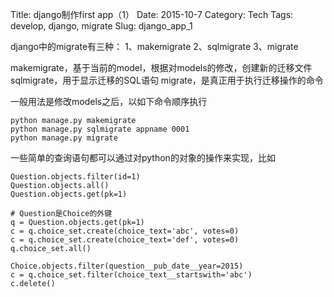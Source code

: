 Title: django制作first app（1）
Date: 2015-10-7
Category: Tech
Tags: develop, django, migrate
Slug: django_app_1

django中的migrate有三种：
1、makemigrate
2、sqlmigrate
3、migrate

makemigrate，基于当前的model，根据对models的修改，创建新的迁移文件
sqlmigrate，用于显示迁移的SQL语句
migrate，是真正用于执行迁移操作的命令

一般用法是修改models之后，以如下命令顺序执行
	
	python manage.py makemigrate
	python manage.py sqlmigrate appname 0001
	python manage.py migrate

一些简单的查询语句都可以通过对python的对象的操作来实现，比如

	Question.objects.filter(id=1)
	Question.objects.all()
	Question.objects.get(pk=1)
	
	# Question是Choice的外键
	q = Question.objects.get(pk=1)
	c = q.choice_set.create(choice_text='abc', votes=0)
	c = q.choice_set.create(choice_text='def', votes=0)
	q.choice_set.all()
	
	Choice.objects.filter(question__pub_date__year=2015)
	c = q.choice_set.filter(choice_text__startswith='abc')
	c.delete()